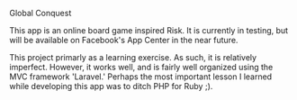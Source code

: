 Global Conquest

This app is an online board game inspired Risk. It is currently in testing, but will be available on Facebook's App
Center in the near future. 

This project primarly as a learning exercise. As such, it is relatively imperfect. However, it works well, and is fairly
well organized using the MVC framework 'Laravel.' Perhaps the most important lesson I learned while developing this
app was to ditch PHP for Ruby ;). 
